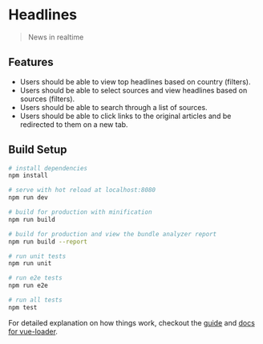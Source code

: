 # Headlines

> News in realtime

## Features
* Users should be able to view top headlines based on country (filters).
* Users should be able to select sources and view headlines based on sources (filters).
* Users should be able to search through a list of sources.
* Users should be able to click links to the original articles and be redirected to them on a new tab.

## Build Setup

``` bash
# install dependencies
npm install

# serve with hot reload at localhost:8080
npm run dev

# build for production with minification
npm run build

# build for production and view the bundle analyzer report
npm run build --report

# run unit tests
npm run unit

# run e2e tests
npm run e2e

# run all tests
npm test
```

For detailed explanation on how things work, checkout the [guide](http://vuejs-templates.github.io/webpack/) and [docs for vue-loader](http://vuejs.github.io/vue-loader).
